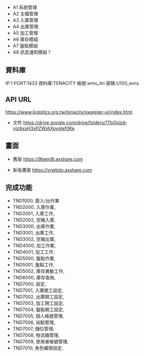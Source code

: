 # 
- A1 系統管理
- A2 主檔管理
- A3 入庫管理
- A4 出庫管理
- A5 加工管理
- A6 庫存模組
- A7 盤點模組
- A8 訊息通知模組？

## 資料庫
IP:1
PORT:1433
資料庫:TENACITY
帳號:wms_itri
密碼:U100_wms

## API URL
https://www.logistics.org.tw/tenacity/swagger-ui/index.html
- 文件
https://drive.google.com/drive/folders/1TbOsjzd-yjzAxxH3xPZWjAXpygIef0Ke
## 畫面
- 舊版
https://9bem8l.axshare.com

- 新版畫面
https://vrwbdo.axshare.com 

## 完成功能
- TND1000, 簽入/出作業 
- TND2000, 入庫作業,
- TND2001, 入庫工作,
- TND2002, 空箱入庫,
- TND3000, 出庫作業,
- TND3001, 出庫工作,
- TND3002, 空箱出庫,
- TND4000, 加工作業,
- TND4001, 加工工作,
- TND5000, 盤點作業,
- TND5001, 盤點工作,
- TND5002, 庫存異動工作,
- TND6000, 庫存查詢,
- TND7000, 設定,
- TND7001, 入庫開工設定,
- TND7002, 出庫開工設定,
- TND7003, 加工開工設定,
- TND7004, 盤點開工設定,
- TND7005, 個人帳號管理,
- TND7006, 站點管理,
- TND7007, 儲位管理,
- TND7008, 物流箱管理,
- TND7009, 使用者帳號管理,
- TND7010, 角色權限設定,